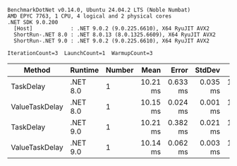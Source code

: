```

BenchmarkDotNet v0.14.0, Ubuntu 24.04.2 LTS (Noble Numbat)
AMD EPYC 7763, 1 CPU, 4 logical and 2 physical cores
.NET SDK 9.0.200
  [Host]            : .NET 9.0.2 (9.0.225.6610), X64 RyuJIT AVX2
  ShortRun-.NET 8.0 : .NET 8.0.13 (8.0.1325.6609), X64 RyuJIT AVX2
  ShortRun-.NET 9.0 : .NET 9.0.2 (9.0.225.6610), X64 RyuJIT AVX2

IterationCount=3  LaunchCount=1  WarmupCount=3  

```
| Method         | Runtime  | Number | Mean     | Error    | StdDev   | Min      | Max      | Allocated |
|--------------- |--------- |------- |---------:|---------:|---------:|---------:|---------:|----------:|
| TaskDelay      | .NET 8.0 | 1      | 10.21 ms | 0.633 ms | 0.035 ms | 10.18 ms | 10.25 ms |     352 B |
| ValueTaskDelay | .NET 8.0 | 1      | 10.15 ms | 0.024 ms | 0.001 ms | 10.15 ms | 10.15 ms |     128 B |
| TaskDelay      | .NET 9.0 | 1      | 10.21 ms | 0.382 ms | 0.021 ms | 10.19 ms | 10.23 ms |     352 B |
| ValueTaskDelay | .NET 9.0 | 1      | 10.14 ms | 0.062 ms | 0.003 ms | 10.14 ms | 10.14 ms |     128 B |
